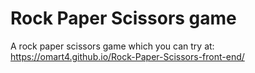 # Rock Paper Scissors game

A rock paper scissors game which you can try at:
https://omart4.github.io/Rock-Paper-Scissors-front-end/
